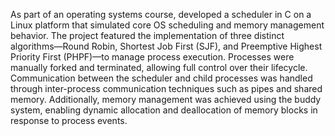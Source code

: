 As part of an operating systems course, developed a scheduler in C on a Linux platform that simulated core OS scheduling and memory management behavior. The project featured the implementation of three distinct algorithms—Round Robin, Shortest Job First (SJF), and Preemptive Highest Priority First (PHPF)—to manage process execution. Processes were manually forked and terminated, allowing full control over their lifecycle. Communication between the scheduler and child processes was handled through inter-process communication techniques such as pipes and shared memory. Additionally, memory management was achieved using the buddy system, enabling dynamic allocation and deallocation of memory blocks in response to process events.
